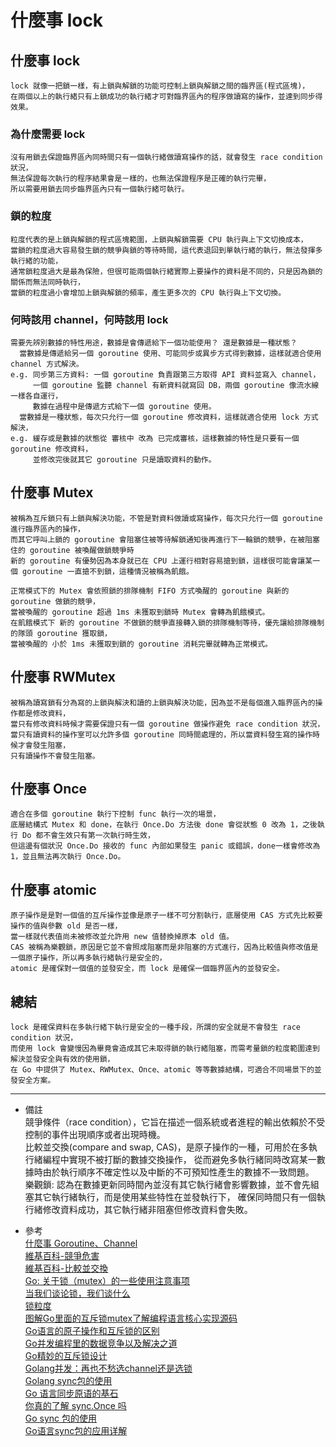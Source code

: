 # 什麼事 lock

## 什麼事 lock
    lock 就像一把鎖一樣，有上鎖與解鎖的功能可控制上鎖與解鎖之間的臨界區(程式區塊)，
    在兩個以上的執行緒只有上鎖成功的執行緒才可對臨界區內的程序做讀寫的操作，並達到同步得效果。

### 為什麼需要 lock
    沒有用鎖去保證臨界區內同時間只有一個執行緒做讀寫操作的話，就會發生 race condition 狀況，
    無法保證每次執行的程序結果會是ㄧ樣的，也無法保證程序是正確的執行完畢，
    所以需要用鎖去同步臨界區內只有一個執行緒可執行。

### 鎖的粒度
    粒度代表的是上鎖與解鎖的程式區塊範圍，上鎖與解鎖需要 CPU 執行與上下文切換成本，
    當鎖的粒度過大容易發生鎖的競爭與鎖的等待時間，這代表退回到單執行緒的執行，無法發揮多執行緒的功能，
    通常鎖粒度過大是最為保險，但很可能兩個執行緒實際上要操作的資料是不同的，只是因為鎖的關係而無法同時執行，
    當鎖的粒度過小會增加上鎖與解鎖的頻率，產生更多次的 CPU 執行與上下文切換。

### 何時該用 channel，何時該用 lock
    需要先辨別數據的特性用途，數據是會傳遞給下一個功能使用？ 還是數據是一種狀態？
      當數據是傳遞給另一個 goroutine 使用、可能同步或異步方式得到數據，這樣就適合使用 channel 方式解決。 
    e.g. 同步第三方資料: 一個 goroutine 負責跟第三方取得 API 資料並寫入 channel，
         一個 goroutine 監聽 channel 有新資料就寫回 DB，兩個 goroutine 像流水線一樣各自運行，
         數據在過程中是傳遞方式給下一個 goroutine 使用。
      當數據是一種狀態，每次只允行一個 goroutine 修改資料，這樣就適合使用 lock 方式解決，
    e.g. 緩存或是數據的狀態從 審核中 改為 已完成審核，這樣數據的特性是只要有一個 goroutine 修改資料，
         並修改完後就其它 goroutine 只是讀取資料的動作。

## 什麼事 Mutex
    被稱為互斥鎖只有上鎖與解決功能，不管是對資料做讀或寫操作，每次只允行一個 goroutine 進行臨界區內的操作，
    而其它呼叫上鎖的 goroutine 會阻塞住被等待解鎖通知後再進行下一輪鎖的競爭，在被阻塞住的 goroutine 被喚醒做鎖競爭時
    新的 goroutine 有優勢因為本身就已在 CPU 上運行相對容易搶到鎖，這樣很可能會讓某一個 goroutine 一直搶不到鎖，這種情況被稱為飢餓。

    正常模式下的 Mutex 會依照鎖的排隊機制 FIFO 方式喚醒的 goroutine 與新的 goroutine 做鎖的競爭，
    當被喚醒的 goroutine 超過 1ms 未獲取到鎖時 Mutex 會轉為飢餓模式。
    在飢餓模式下 新的 goroutine 不做鎖的競爭直接轉入鎖的排隊機制等待，優先讓給排隊機制的隊頭 goroutine 獲取鎖，
    當被喚醒的 小於 1ms 未獲取到鎖的 goroutine 消耗完畢就轉為正常模式。

## 什麼事 RWMutex
    被稱為讀寫鎖有分為寫的上鎖與解決和讀的上鎖與解決功能，因為並不是每個進入臨界區內的操作都是修改資料，
    當只有修改資料時候才需要保證只有一個 goroutine 做操作避免 race condition 狀況，
    當只有讀資料的操作室可以允許多個 goroutine 同時間處理的，所以當資料發生寫的操作時候才會發生阻塞，
    只有讀操作不會發生阻塞。

## 什麼事 Once
    適合在多個 goroutine 執行下控制 func 執行一次的場景，
    底層結構式 Mutex 和 done，在執行 Once.Do 方法後 done 會從狀態 0 改為 1，之後執行 Do 都不會生效只有第一次執行時生效，
    但這邊有個狀況 Once.Do 接收的 func 內部如果發生 panic 或錯誤，done一樣會修改為 1，並且無法再次執行 Once.Do。

## 什麼事 atomic
    原子操作是是對一個值的互斥操作並像是原子一樣不可分割執行，底層使用 CAS 方式先比較要操作的值與參數 old 是否一樣，
    當一樣就代表值尚未被修改並允許用 new 值替換掉原本 old 值。
    CAS 被稱為樂觀鎖，原因是它並不會照成阻塞而是非阻塞的方式進行，因為比較值與修改值是一個原子操作，所以再多執行緒執行是安全的，
    atomic 是確保對一個值的並發安全，而 lock 是確保一個臨界區內的並發安全。

## 總結
    lock 是確保資料在多執行緒下執行是安全的一種手段，所謂的安全就是不會發生 race condition 狀況，
    而使用 lock 會變慢因為畢竟會造成其它未取得鎖的執行緒阻塞，而需考量鎖的粒度範圍達到解決並發安全與有效的使用鎖，
    在 Go 中提供了 Mutex、RWMutex、Once、atomic 等等數據結構，可適合不同場景下的並發安全方案。

---
- 備註
  <br/>
  競爭條件（race condition），它旨在描述一個系統或者進程的輸出依賴於不受控制的事件出現順序或者出現時機。
  <br/>
  比較並交換(compare and swap, CAS)，是原子操作的一種，可用於在多執行緒編程中實現不被打斷的數據交換操作，
    從而避免多執行緒同時改寫某一數據時由於執行順序不確定性以及中斷的不可預知性產生的數據不一致問題。
  <br/>
  樂觀鎖: 認為在數據更新同時間內並沒有其它執行緒會影響數據，並不會先組塞其它執行緒執行，而是使用某些特性在並發執行下，
    確保同時間只有一個執行緒修改資料成功，其它執行緒非阻塞但修改資料會失敗。
  
- 參考
  <br/>
  [什麼事 Goroutine、Channel](https://github.com/ql31j45k3/blog/blob/master/What%20is%20it/Golang/%E4%BB%80%E9%BA%BC%E4%BA%8B%20Goroutine%E3%80%81Channel.md)
  <br/>
  [維基百科-競爭危害](https://zh.wikipedia.org/wiki/%E7%AB%B6%E7%88%AD%E5%8D%B1%E5%AE%B3)
  <br/>
  [維基百科-比較並交換](https://zh.wikipedia.org/wiki/%E6%AF%94%E8%BE%83%E5%B9%B6%E4%BA%A4%E6%8D%A2)
  <br/>
  [Go: 关于锁（mutex）的一些使用注意事项](https://mozillazg.com/2019/04/notes-about-go-lock-mutex.html)
  <br/>
  [当我们谈论锁，我们谈什么](https://zhuanlan.zhihu.com/p/66258762)
  <br/>
  [锁粒度](https://blog.csdn.net/qq_25408423/article/details/84340432)
  <br/>
  [图解Go里面的互斥锁mutex了解编程语言核心实现源码](https://www.shuzhiduo.com/A/pRdB73ADzn/)
  <br/>
  [Go语言的原子操作和互斥锁的区别](https://segmentfault.com/a/1190000022907527)
  <br/>
  [Go并发编程里的数据竞争以及解决之道](https://mp.weixin.qq.com/s/PamOn3HGz3VHpIyGb5ZNaw)
  <br/>
  [Go精妙的互斥锁设计](https://zhuanlan.zhihu.com/p/343563412)
  <br/>
  [Golang并发：再也不愁选channel还是选锁](https://lessisbetter.site/2019/01/14/golang-channel-and-mutex/)
  <br/>
  [Golang sync包的使用](https://www.itread01.com/content/1544586482.html)
  <br/>
  [Go 语言同步原语的基石](https://jishuin.proginn.com/p/763bfbd369ce)
  <br/>
  [你真的了解 sync.Once 吗](https://zhuanlan.zhihu.com/p/270212660)
  <br/>
  [Go sync 包的使用](https://zhengyinyong.com/post/go-sync-package/)
  <br/>
  [Go语言sync包的应用详解](https://segmentfault.com/a/1190000022545889)
